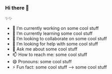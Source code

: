 ### Hi there 👋

✨✨ 

- 🔭 I’m currently working on some cool stuff
- 🌱 I’m currently learning some cool stuff
- 👯 I’m looking to collaborate on some cool stuff
- 🤔 I’m looking for help with some cool stuff
- 💬 Ask me about some cool stuff
- 📫 How to reach me: some cool stuff
- 😄 Pronouns: some cool stuff
- ⚡ Fun fact: some cool stuff
--> some cool stuff


